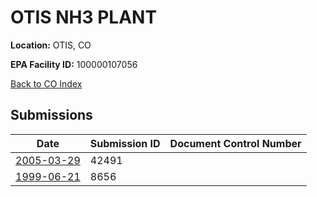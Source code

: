 # OTIS NH3 PLANT

**Location:** OTIS, CO

**EPA Facility ID:** 100000107056

[Back to CO Index](../../index.md)

## Submissions

| Date | Submission ID | Document Control Number |
|------|--------------|-------------------------|
| [2005-03-29](submissions/42491.md) | 42491 |  |
| [1999-06-21](submissions/8656.md) | 8656 |  |
